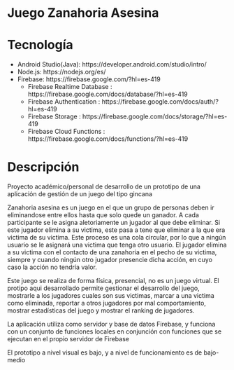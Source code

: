 
<h1>Juego Zanahoria Asesina</h1>

<h1>Tecnología</h1>
<ul> 
  <li> Android Studio(Java): https://developer.android.com/studio/intro/ </li>
  <li> Node.js: https://nodejs.org/es/ </li>
  <li> Firebase: https://firebase.google.com/?hl=es-419 
    <ul>
      <li>Firebase Realtime Database : https://firebase.google.com/docs/database/?hl=es-419</li>
      <li>Firebase Authentication :  https://firebase.google.com/docs/auth/?hl=es-419</li>
      <li>Firebase Storage : https://firebase.google.com/docs/storage/?hl=es-419</li>
      <li>Firebase Cloud Functions : https://firebase.google.com/docs/functions/?hl=es-419</li>
    </ul>
  </li>
</ul>
<h1>Descripción</h1>
<p>Proyecto académico/personal de desarrollo de un prototipo de una aplicación de gestión de un juego del tipo gincana<p>
<p>Zanahoria asesina es un juego en el que un grupo de personas deben ir eliminandose entre ellos hasta que solo quede un ganador.
A cada participante se le asigna aletoriamente un jugador al que debe eliminar. Si este jugador elimina a su victima, este pasa a tene
que eliminar a la que era victima de su victima. Este proceso es una cola circular, por lo que a ningún usuario se le asignará una
victima que tenga otro usuario. El jugador elimina a su victima con el contacto de una zanahoria en el pecho de su victima, siempre y
cuando ningún otro jugador presencie dicha acción, en cuyo caso la acción no tendría valor.</p>
<p>Este juego se realiza de forma física, presencial, no es un juego virtual. El protipo aqui desarrollado permite gestionar el 
desarrollo del juego, mostrarle a los jugadores cuales son sus victimas, marcar a una victima como eliminada, reportar a otros jugadores
por mal comportamiento, mostrar estadísticas del juego y mostrar el ranking de jugadores.<p>
<p>La aplicación utiliza como servidor y base de datos Firebase, y funciona con un conjunto de funciones locales en conjunción con 
funciones que se ejecutan en el propio servidor de Firebase</p>
<p>El prototipo a nivel visual es bajo, y a nivel de funcionamiento es de bajo-medio</p>
